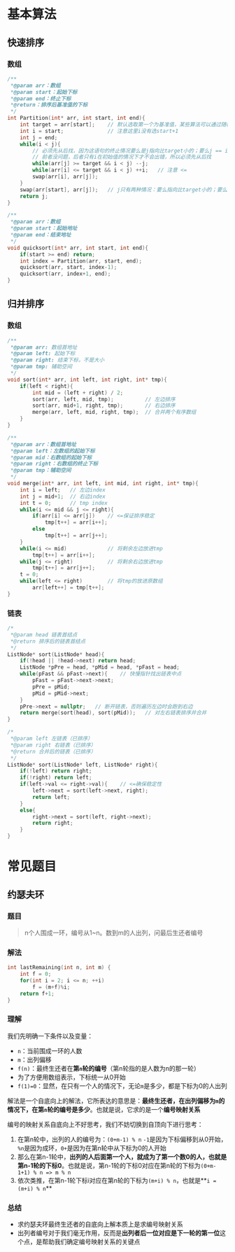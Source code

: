 # 基本算法
## 快速排序
### 数组
```c++
/**
 *@param arr：数组
 *@param start：起始下标
 *@param end：终止下标
 *@return：排序后基准值的下标
 */
int Partition(int* arr, int start, int end){
    int target = arr[start];    // 默认选取第一个为基准值，某些算法可以通过随机取值优化
    int i = start;              // 注意这里i没有选start+1
    int j = end;
    while(i < j){
        // 必须先从后找，因为这语句的终止情况要么是j指向比target小的；要么j == i。
        // 前者没问题，后者只有i在初始值的情况下才不会出错，所以必须先从后找
        while(arr[j] >= target && i < j) --j;
        while(arr[i] <= target && i < j) ++i;   // 注意 <=
        swap(arr[i], arr[j]);   
    }
    swap(arr[start], arr[j]);   // j只有两种情况：要么指向比target小的；要么是target的下标
    return j;
}

/**
 *@param arr：数组
 *@param start：起始地址
 *@param end：结束地址
 */
void quicksort(int* arr, int start, int end){
    if(start >= end) return;
    int index = Partition(arr, start, end);
    quicksort(arr, start, index-1);
    quicksort(arr, index+1, end);
}
```

## 归并排序
### 数组
```c++
/**
 *@param arr: 数组首地址
 *@param left: 起始下标
 *@param right: 结束下标，不是大小
 *@param tmp: 辅助空间
 */
void sort(int* arr, int left, int right, int* tmp){
    if(left < right){
        int mid = (left + right) / 2;
        sort(arr, left, mid, tmp);          // 左边排序
        sort(arr, mid+1, right, tmp);       // 右边排序
        merge(arr, left, mid, right, tmp);  // 合并两个有序数组
    }
}

/**
 *@param arr：数组首地址
 *@param left：左数组的起始下标
 *@param mid：右数组的起始下标
 *@param right：右数组的终止下标
 *@param tmp：辅助空间
 */
void merge(int* arr, int left, int mid, int right, int* tmp){
    int i = left;   // 左边index
    int j = mid+1;  // 右边index
    int t = 0;      // tmp index
    while(i <= mid && j <= right){
        if(arr[i] <= arr[j])    // <=保证排序稳定
            tmp[t++] = arr[i++];
        else
            tmp[t++] = arr[j++];
    }
    while(i <= mid)             // 将剩余左边放进tmp
        tmp[t++] = arr[i++];
    while(j <= right)           // 将剩余右边放进tmp
        tmp[t++] = arr[j++];
    t = 0;
    while(left <= right)        // 将tmp的放进原数组
        arr[left++] = tmp[t++]; 
}
```
### 链表
```c++
/*
 *@param head 链表首结点
 *@return 排序后的链表首结点
 */
ListNode* sort(ListNode* head){
    if(!head || !head->next) return head;
    ListNode *pPre = head, *pMid = head, *pFast = head;
    while(pFast && pFast->next){    // 快慢指针找出链表中点
        pFast = pFast->next->next;
        pPre = pMid;
        pMid = pMid->next;
    }
    pPre->next = nullptr;   // 断开链表，否则遍历左边时会跑到右边
    return merge(sort(head), sort(pMid));   // 对左右链表排序并合并
}

/*
 *@param left 左链表（已排序）
 *@param right 右链表（已排序）
 *@return 合并后的链表（已排序）
 */
ListNode* sort(ListNode* left, ListNode* right){
    if(!left) return right;
    if(!right) return left;
    if(left->val <= right->val){    // <=确保稳定性
        left->next = sort(left->next, right);
        return left;
    }
    else{
        right->next = sort(left, right->next);
        return right;
    }
}
```
# 常见题目
## 约瑟夫环
### 题目
> n个人围成一环，编号从1~n。数到m的人出列，问最后生还者编号

### 解法
```c++
int lastRemaining(int n, int m) {
    int f = 0;
    for(int i = 2; i <= n; ++i)
        f = (m+f)%i;
    return f+1;
}
```
### 理解
我们先明确一下条件以及变量：
- `n`：当前围成一环的人数
- `m`：出列偏移
- `f(n)`：最终生还者在**第`n`轮的编号**（第n轮指的是人数为n的那一轮）
- 为了方便用数组表示，下标统一从0开始
- `f(1)=0`：显然，在只有一个人的情况下，无论`m`是多少，都是下标为0的人出列

解法是一个自底向上的解法，它所表达的意思是：**最终生还者，在出列偏移为`m`的情况下，在第`n`轮的编号是多少**。也就是说，它求的是一个**编号映射关系**  

编号的映射关系自底向上不好思考，我们不妨切换到自顶向下进行思考：
1. 在第n轮中，出列的人的编号为：`(0+m-1) % n`
    `-1`是因为下标偏移到从0开始，`%n`是因为成环，`0+`是因为在第n轮中从下标为0的人开始
2. 那么在第n-1轮中，**出列的人后面第一个人，就成为了第一个数0的人，也就是第n-1轮的下标0**。也就是说，第n-1轮的下标0对应在第n轮的下标为`(0+m-1+1) % n => m % n`
3. 依次类推，在第n-1轮下标i对应在第n轮的下标为`(m+i) % n`，也就是**`i = (m+i) % n`**

### 总结
- 求约瑟夫环最终生还者的自底向上解本质上是求编号映射关系
- 出列者编号对于我们毫无作用，反而是**出列者后一位对应是下一轮的第一位**这个点，是帮助我们确定编号映射关系的关键点

